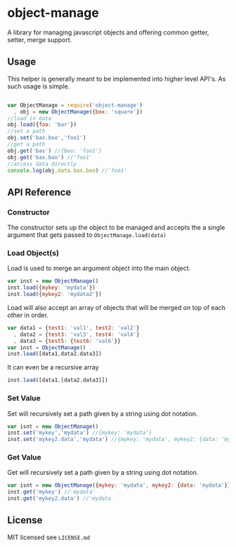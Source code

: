 object-manage
=============

A library for managing javascript objects and offering common getter, setter, merge support.


## Usage

This helper is generally meant to be implemented into higher level API's. As such usage is
simple.

```js

var ObjectManage = require('object-manage')
  , obj = new ObjectManage({box: 'square'})
//load in data
obj.load({foo: 'bar'})
//set a path
obj.set('bas.boo','foo1')
//get a path
obj.get('bas') //{boo: 'foo1'}
obj.get('bas.boo') //'foo1'
//access data directly
console.log(obj.data.bas.boo) //'foo1'

```

## API Reference

### Constructor

The constructor sets up the object to be managed and accepts
the a single argument that gets passed to `ObjectManage.load(data)`

### Load Object(s)

Load is used to merge an argument object into the main object.

```js
var inst = new ObjectManage()
inst.load({mykey: 'mydata'})
inst.load({mykey2: 'mydata2'})
```

Load will also accept an array of objects that will
be merged on top of each other in order.

```js
var data1 = {test1: 'val1', test2: 'val2'}
  , data2 = {test3: 'val3', test4: 'val4'}
  , data3 = {test5: {test6: 'val6'}}
var inst = ObjectManage()
inst.load([data1,data2,data3])
```

It can even be a recursive array

```js
inst.load([data1,[data2,data3]])
```

### Set Value

Set will recursively set a path given by a string using dot notation.

```js
var isnt = new ObjectManage()
inst.set('mykey','mydata') //{mykey: 'mydata'}
inst.set('mykey2.data','mydata') //{mykey: 'mydata', mykey2: {data: 'mydata'}}
```

### Get Value

Get will recursively set a path given by a string using dot notation.

```js
var isnt = new ObjectManage({mykey: 'mydata', mykey2: {data: 'mydata'}})
inst.get('mykey') //'mydata'
inst.get('mykey2.data') //'mydata
```

## License

MIT licensed see `LICENSE.md`
